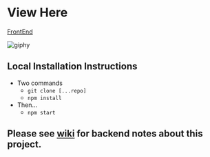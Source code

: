 
# View Here
[FrontEnd](http://femoviesuperstarredux-env.eba-daap5ekb.us-east-1.elasticbeanstalk.com/#/)

![giphy](https://media.giphy.com/media/sz5deIKVOg2YUeAKPh/giphy.gif)
## Local Installation Instructions
- Two commands
  - `git clone [...repo]`
  - `npm install`
- Then...
  - `npm start`
## Please see [wiki](https://github.com/jobannon/superstar-api/wiki) for backend notes about this project.

